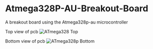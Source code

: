 # Atmega328P-AU-Breakout-Board
A breakout board using the Atmega328p-au microcontroller

Top view of pcb
![ATmega328 Top](https://github.com/Harveyn4444/Atmega328P-AU-Breakout-Board/assets/73143248/46a2990d-262b-4b75-9b4d-25c6e33bbc25)

Bottom view of pcb
![ATmega328p Bottom](https://github.com/Harveyn4444/Atmega328P-AU-Breakout-Board/assets/73143248/5165a0c2-47dc-459b-bbdc-a561043b1fbd)
